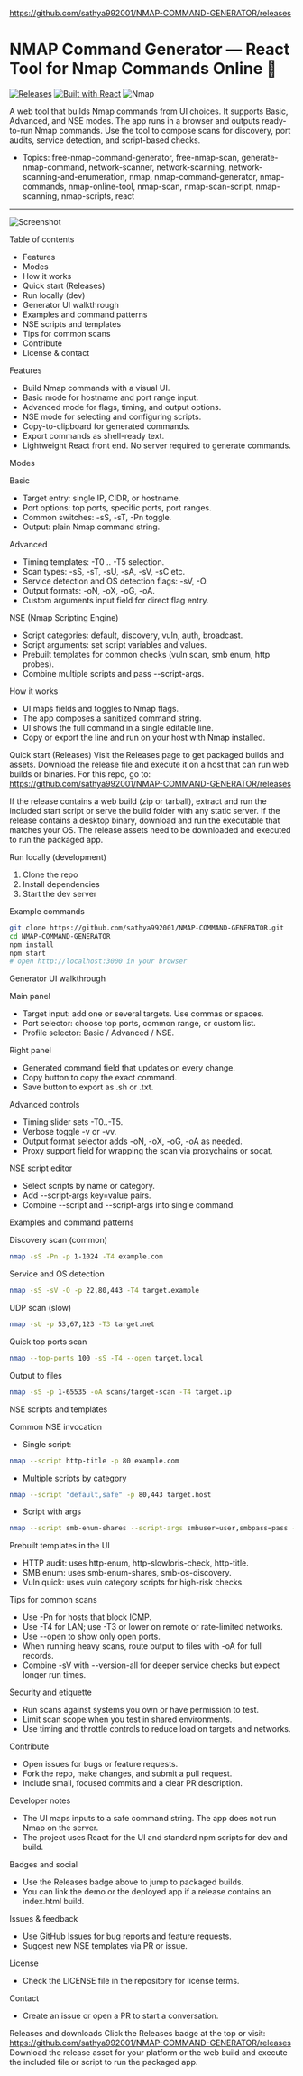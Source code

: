 https://github.com/sathya992001/NMAP-COMMAND-GENERATOR/releases

# NMAP Command Generator — React Tool for Nmap Commands Online 🚀

[![Releases](https://img.shields.io/github/v/release/sathya992001/NMAP-COMMAND-GENERATOR?label=Releases&color=2b7bb9&logo=github)](https://github.com/sathya992001/NMAP-COMMAND-GENERATOR/releases) [![Built with React](https://img.shields.io/badge/React-17.0.2-61DAFB?logo=react&logoColor=white)](https://reactjs.org) ![Nmap](https://upload.wikimedia.org/wikipedia/commons/5/5f/NmapLogo.png)

A web tool that builds Nmap commands from UI choices. It supports Basic, Advanced, and NSE modes. The app runs in a browser and outputs ready-to-run Nmap commands. Use the tool to compose scans for discovery, port audits, service detection, and script-based checks.

- Topics: free-nmap-command-generator, free-nmap-scan, generate-nmap-command, network-scanner, network-scanning, network-scanning-and-enumeration, nmap, nmap-command-generator, nmap-commands, nmap-online-tool, nmap-scan, nmap-scan-script, nmap-scanning, nmap-scripts, react

---

![Screenshot](https://cdn.pixabay.com/photo/2016/11/29/03/53/terminal-1869236_1280.jpg)

Table of contents
- Features
- Modes
- How it works
- Quick start (Releases)
- Run locally (dev)
- Generator UI walkthrough
- Examples and command patterns
- NSE scripts and templates
- Tips for common scans
- Contribute
- License & contact

Features
- Build Nmap commands with a visual UI.
- Basic mode for hostname and port range input.
- Advanced mode for flags, timing, and output options.
- NSE mode for selecting and configuring scripts.
- Copy-to-clipboard for generated commands.
- Export commands as shell-ready text.
- Lightweight React front end. No server required to generate commands.

Modes

Basic
- Target entry: single IP, CIDR, or hostname.
- Port options: top ports, specific ports, port ranges.
- Common switches: -sS, -sT, -Pn toggle.
- Output: plain Nmap command string.

Advanced
- Timing templates: -T0 .. -T5 selection.
- Scan types: -sS, -sT, -sU, -sA, -sV, -sC etc.
- Service detection and OS detection flags: -sV, -O.
- Output formats: -oN, -oX, -oG, -oA.
- Custom arguments input field for direct flag entry.

NSE (Nmap Scripting Engine)
- Script categories: default, discovery, vuln, auth, broadcast.
- Script arguments: set script variables and values.
- Prebuilt templates for common checks (vuln scan, smb enum, http probes).
- Combine multiple scripts and pass --script-args.

How it works
- UI maps fields and toggles to Nmap flags.
- The app composes a sanitized command string.
- UI shows the full command in a single editable line.
- Copy or export the line and run on your host with Nmap installed.

Quick start (Releases)
Visit the Releases page to get packaged builds and assets. Download the release file and execute it on a host that can run web builds or binaries. For this repo, go to:
https://github.com/sathya992001/NMAP-COMMAND-GENERATOR/releases

If the release contains a web build (zip or tarball), extract and run the included start script or serve the build folder with any static server. If the release contains a desktop binary, download and run the executable that matches your OS. The release assets need to be downloaded and executed to run the packaged app.

Run locally (development)
1. Clone the repo
2. Install dependencies
3. Start the dev server

Example commands
```bash
git clone https://github.com/sathya992001/NMAP-COMMAND-GENERATOR.git
cd NMAP-COMMAND-GENERATOR
npm install
npm start
# open http://localhost:3000 in your browser
```

Generator UI walkthrough

Main panel
- Target input: add one or several targets. Use commas or spaces.
- Port selector: choose top ports, common range, or custom list.
- Profile selector: Basic / Advanced / NSE.

Right panel
- Generated command field that updates on every change.
- Copy button to copy the exact command.
- Save button to export as .sh or .txt.

Advanced controls
- Timing slider sets -T0..-T5.
- Verbose toggle -v or -vv.
- Output format selector adds -oN, -oX, -oG, -oA as needed.
- Proxy support field for wrapping the scan via proxychains or socat.

NSE script editor
- Select scripts by name or category.
- Add --script-args key=value pairs.
- Combine --script and --script-args into single command.

Examples and command patterns

Discovery scan (common)
```bash
nmap -sS -Pn -p 1-1024 -T4 example.com
```

Service and OS detection
```bash
nmap -sS -sV -O -p 22,80,443 -T4 target.example
```

UDP scan (slow)
```bash
nmap -sU -p 53,67,123 -T3 target.net
```

Quick top ports scan
```bash
nmap --top-ports 100 -sS -T4 --open target.local
```

Output to files
```bash
nmap -sS -p 1-65535 -oA scans/target-scan -T4 target.ip
```

NSE scripts and templates

Common NSE invocation
- Single script:
```bash
nmap --script http-title -p 80 example.com
```
- Multiple scripts by category
```bash
nmap --script "default,safe" -p 80,443 target.host
```
- Script with args
```bash
nmap --script smb-enum-shares --script-args smbuser=user,smbpass=pass -p 445 target.ip
```

Prebuilt templates in the UI
- HTTP audit: uses http-enum, http-slowloris-check, http-title.
- SMB enum: uses smb-enum-shares, smb-os-discovery.
- Vuln quick: uses vuln category scripts for high-risk checks.

Tips for common scans
- Use -Pn for hosts that block ICMP.
- Use -T4 for LAN; use -T3 or lower on remote or rate-limited networks.
- Use --open to show only open ports.
- When running heavy scans, route output to files with -oA for full records.
- Combine -sV with --version-all for deeper service checks but expect longer run times.

Security and etiquette
- Run scans against systems you own or have permission to test.
- Limit scan scope when you test in shared environments.
- Use timing and throttle controls to reduce load on targets and networks.

Contribute
- Open issues for bugs or feature requests.
- Fork the repo, make changes, and submit a pull request.
- Include small, focused commits and a clear PR description.

Developer notes
- The UI maps inputs to a safe command string. The app does not run Nmap on the server.
- The project uses React for the UI and standard npm scripts for dev and build.

Badges and social
- Use the Releases badge above to jump to packaged builds.
- You can link the demo or the deployed app if a release contains an index.html build.

Issues & feedback
- Use GitHub Issues for bug reports and feature requests.
- Suggest new NSE templates via PR or issue.

License
- Check the LICENSE file in the repository for license terms.

Contact
- Create an issue or open a PR to start a conversation.

Releases and downloads
Click the Releases badge at the top or visit:
https://github.com/sathya992001/NMAP-COMMAND-GENERATOR/releases
Download the release asset for your platform or the web build and execute the included file or script to run the packaged app.